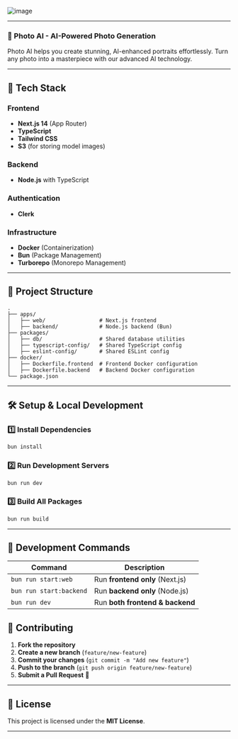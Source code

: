 ![image](https://github.com/user-attachments/assets/3a1f0594-86b4-41be-a80b-15f0306618d4)

---

### **📸 Photo AI - AI-Powered Photo Generation**  
Photo AI helps you create stunning, AI-enhanced portraits effortlessly. Turn any photo into a masterpiece with our advanced AI technology.

---

## 🚀 **Tech Stack**  
### **Frontend**  
- **Next.js 14** (App Router)  
- **TypeScript**  
- **Tailwind CSS**  
- **S3** (for storing model images)  

### **Backend**  
- **Node.js** with TypeScript  

### **Authentication**  
- **Clerk**  

### **Infrastructure**  
- **Docker** (Containerization)  
- **Bun** (Package Management)  
- **Turborepo** (Monorepo Management)  

---

## 📂 **Project Structure**  

```
.
├── apps/
│   ├── web/                 # Next.js frontend
│   ├── backend/             # Node.js backend (Bun)
├── packages/
│   ├── db/                  # Shared database utilities
│   ├── typescript-config/   # Shared TypeScript config
│   ├── eslint-config/       # Shared ESLint config
├── docker/
│   ├── Dockerfile.frontend  # Frontend Docker configuration
│   ├── Dockerfile.backend   # Backend Docker configuration
└── package.json
```

---

## 🛠 **Setup & Local Development**  

### **1️⃣ Install Dependencies**  
```sh
bun install
```

### **2️⃣ Run Development Servers**  
```sh
bun run dev
```

### **3️⃣ Build All Packages**  
```sh
bun run build
```

---

## 📌 **Development Commands**  

| Command                | Description                          |
|------------------------|--------------------------------------|
| `bun run start:web`    | Run **frontend only** (Next.js)      |
| `bun run start:backend` | Run **backend only** (Node.js)      |
| `bun run dev`          | Run **both frontend & backend**     |

## 🎯 **Contributing**  
1. **Fork the repository**  
2. **Create a new branch** (`feature/new-feature`)  
3. **Commit your changes** (`git commit -m "Add new feature"`)  
4. **Push to the branch** (`git push origin feature/new-feature`)  
5. **Submit a Pull Request** 🚀  

---

## 📜 **License**  
This project is licensed under the **MIT License**.  

---
